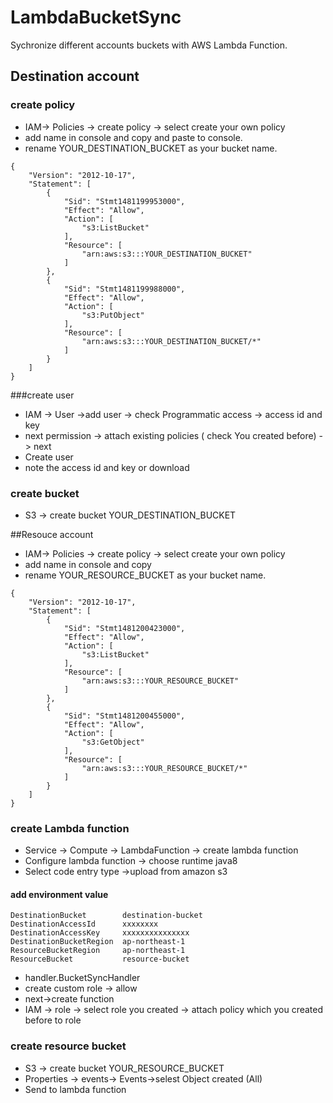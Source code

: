 # LambdaBucketSync
Sychronize different accounts buckets with AWS Lambda Function.
## Destination account
### create policy 
* IAM-> Policies -> create policy -> select create your own policy 
* add name in console and copy and paste to console.
* rename YOUR_DESTINATION_BUCKET as your bucket name.
```
{
    "Version": "2012-10-17",
    "Statement": [
        {
            "Sid": "Stmt1481199953000",
            "Effect": "Allow",
            "Action": [
                "s3:ListBucket"
            ],
            "Resource": [
                "arn:aws:s3:::YOUR_DESTINATION_BUCKET"
            ]
        },
        {
            "Sid": "Stmt1481199988000",
            "Effect": "Allow",
            "Action": [
                "s3:PutObject"
            ],
            "Resource": [
                "arn:aws:s3:::YOUR_DESTINATION_BUCKET/*"
            ]
        }
    ]
}
```
###create user

* IAM -> User ->add user -> check Programmatic access ->  access id and key
* next permission -> attach existing policies ( check You created before) -> next
* Create user
* note the access id and key or download

### create bucket
* S3 -> create bucket YOUR_DESTINATION_BUCKET

##Resouce account
* IAM-> Policies -> create policy -> select create your own policy 
* add name in console and copy
* rename YOUR_RESOURCE_BUCKET as your bucket name.
```
{
    "Version": "2012-10-17",
    "Statement": [
        {
            "Sid": "Stmt1481200423000",
            "Effect": "Allow",
            "Action": [
                "s3:ListBucket"
            ],
            "Resource": [
                "arn:aws:s3:::YOUR_RESOURCE_BUCKET"
            ]
        },
        {
            "Sid": "Stmt1481200455000",
            "Effect": "Allow",
            "Action": [
                "s3:GetObject"
            ],
            "Resource": [
                "arn:aws:s3:::YOUR_RESOURCE_BUCKET/*"
            ]
        }
    ]
}
```
### create Lambda function
* Service -> Compute -> LambdaFunction -> create lambda function
* Configure lambda function -> choose runtime java8
* Select code entry type ->upload from amazon s3


#### add environment value
 ```
 DestinationBucket        destination-bucket
 DestinationAccessId      xxxxxxxx
 DestinationAccessKey     xxxxxxxxxxxxxxx
 DestinationBucketRegion  ap-northeast-1
 ResourceBucketRegion     ap-northeast-1
 ResourceBucket           resource-bucket
```
* handler.BucketSyncHandler
* create custom role ->  allow 
* next->create function
* IAM -> role -> select role you created -> attach policy which you created before to role

### create resource bucket 
* S3 -> create bucket YOUR_RESOURCE_BUCKET
* Properties -> events-> Events->selest Object created (All)
* Send to lambda function


